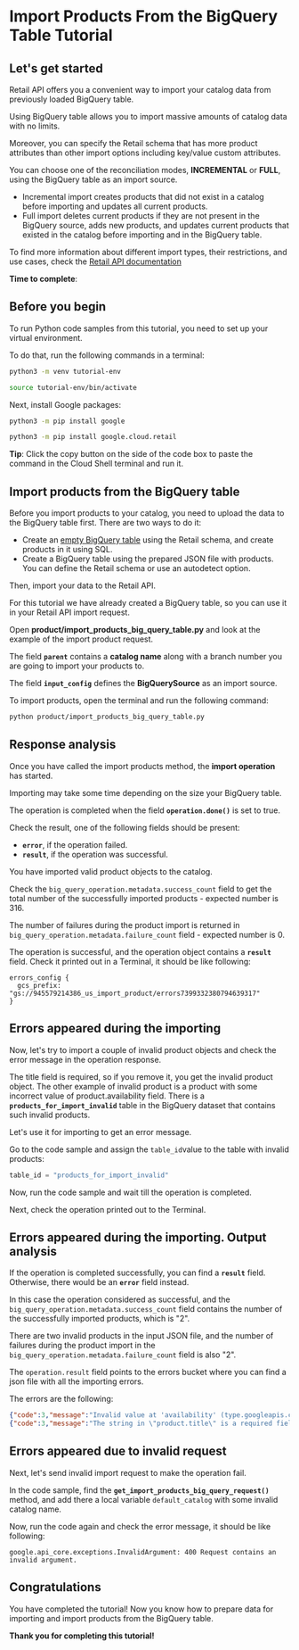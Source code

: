# **Import Products From the BigQuery Table Tutorial**

## Let's get started

Retail API offers you a convenient way to import your catalog data from previously loaded BigQuery table.

Using BigQuery table allows you to import massive amounts of catalog data with no limits.

Moreover, you can specify the Retail schema that has more product attributes than other import options including
key/value custom attributes.

You can choose one of the reconciliation modes, **INCREMENTAL** or **FULL**, using the BigQuery table as an import source.

 - Incremental import creates products that did not exist in a catalog before importing and updates all current products.
 - Full import deletes current products if they are not present in the BigQuery source, adds new products, and updates
  current products that existed in the catalog before importing and in the BigQuery table.

To find more information about different import types, their restrictions, and use cases, check the [Retail API documentation](https://cloud.google.com/retail/docs/upload-catalog#considerations)

**Time to complete**: 
<walkthrough-tutorial-duration duration="3.0"></walkthrough-tutorial-duration>

## Before you begin

To run Python code samples from this tutorial, you need to set up your virtual environment.

To do that, run the following commands in a terminal:

```bash
python3 -m venv tutorial-env
```

```bash
source tutorial-env/bin/activate
```

Next, install Google packages:

```bash
python3 -m pip install google
```

```bash
python3 -m pip install google.cloud.retail
```

**Tip**: Click the copy button on the side of the code box to paste the command in the Cloud Shell terminal and run it.

## Import products from the BigQuery table

Before you import products to your catalog, you need to upload the data to the BigQuery table first. There are two ways to do it:

 - Create an [empty BigQuery table](https://cloud.google.com/bigquery/docs/tables#creating_an_empty_table_with_a_schema_definition)
  using the Retail schema, and create products in it using SQL.
 - Create a BigQuery table using the prepared JSON file with products. You can define the Retail schema or
  use an autodetect option.

Then, import your data to the Retail API.

For this tutorial we have already created a BigQuery table, so you can use it in your Retail API import request.

Open **product/import_products_big_query_table.py** and look at the example of the import product request.

The field **```parent```** contains a **catalog name** along with a branch number you are going to import your
products to.

The field **```input_config```** defines the **BigQuerySource** as an import source.

To import products, open the terminal and run the following command:

```bash
python product/import_products_big_query_table.py
```

## Response analysis

Once you have called the import products method, the **import operation** has started.

Importing may take some time depending on the size your BigQuery table.

The operation is completed when the field **```operation.done()```** is set to true. 

Check the result, one of the following fields should be present:
 - **```error```**, if the operation failed.
 - **```result```**, if the operation was successful.

You have imported valid product objects to the catalog.

Check the ```big_query_operation.metadata.success_count``` field to get the total number of the successfully imported products - expected number is 316.

The number of failures during the product import is returned in ```big_query_operation.metadata.failure_count``` field - expected number is 0.

The operation is successful, and the operation object contains a **```result```** field.
Check it printed out in a Terminal, it should be like following: 
```
errors_config {
  gcs_prefix: "gs://945579214386_us_import_product/errors7399332380794639317"
}
```

## Errors appeared during the importing

Now, let's try to import a couple of invalid product objects and check the error message in the operation response. 

The title field is required, so if you remove it, you get the invalid product object. 
The other example of invalid product is a product with some incorrect value of product.availability field.
There is a **```products_for_import_invalid```** table in the BigQuery dataset that contains such invalid products.

Let's use it for importing to get an error message.

Go to the code sample and assign the ```table_id```value to the table with invalid products:

```py
table_id = "products_for_import_invalid"
```
Now, run the code sample and wait till the operation is completed. 

Next, check the operation printed out to the Terminal.

## Errors appeared during the importing. Output analysis

If the operation is completed successfully, you can find a **```result```** field. Otherwise, there would be an **```error```** field instead.

In this case the operation considered as successful, and the ```big_query_operation.metadata.success_count``` field contains the number of the successfully imported products, which is "2".

There are two invalid products in the input JSON file, and the number of failures during the product import in the ```big_query_operation.metadata.failure_count``` field is also "2".

The ```operation.result``` field points to the errors bucket where you can find a json file with all the importing errors.

The errors are the following: 

```json
{"code":3,"message":"Invalid value at 'availability' (type.googleapis.com/google.cloud.retail.v2main.Product.Availability): \"INVALID_VALUE\"","details":[{"@type":"type.googleapis.com/google.protobuf.Struct","value":{"line_number":1}}]}
{"code":3,"message":"The string in \"product.title\" is a required field, but no value is found.","details":[{"@type":"type.googleapis.com/google.protobuf.Struct","value":{"line_number":4}}]}
```

## Errors appeared due to invalid request

Next, let's send invalid import request to make the operation fail. 

In the code sample, find the **```get_import_products_big_query_request()```** method, and add there a local variable ```default_catalog``` with some invalid catalog name.

Now, run the code again and check the error message, it should be like following:

```
google.api_core.exceptions.InvalidArgument: 400 Request contains an invalid argument.
```

## Congratulations

<walkthrough-conclusion-trophy></walkthrough-conclusion-trophy>

You have completed the tutorial! Now you know how to prepare data for importing and import products from the
BigQuery table.

**Thank you for completing this tutorial!**
